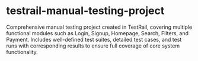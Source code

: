 # testrail-manual-testing-project
Comprehensive manual testing project created in TestRail, covering multiple functional modules such as Login, Signup, Homepage, Search, Filters, and Payment. Includes well-defined test suites, detailed test cases, and test runs with corresponding results to ensure full coverage of core system functionality.
